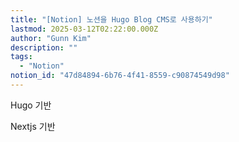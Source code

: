 ```yaml
---
title: "[Notion] 노션을 Hugo Blog CMS로 사용하기"
lastmod: 2025-03-12T02:22:00.000Z
author: "Gunn Kim"
description: ""
tags:
  - "Notion"
notion_id: "47d84894-6b76-4f41-8559-c90874549d98"
---
```



Hugo 기반



Nextjs 기반

